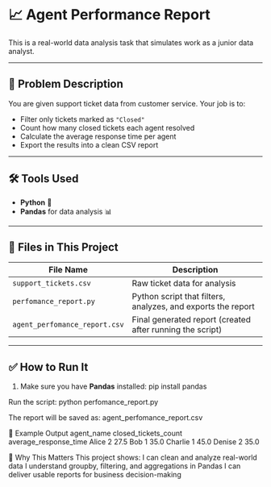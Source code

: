 # 📈 Agent Performance Report

This is a real-world data analysis task that simulates work as a junior data analyst.

---

## 🧩 Problem Description

You are given support ticket data from customer service. Your job is to:
- Filter only tickets marked as `"Closed"`
- Count how many closed tickets each agent resolved
- Calculate the average response time per agent
- Export the results into a clean CSV report

---

## 🛠️ Tools Used

- **Python** 🐍
- **Pandas** for data analysis 📊

---

## 📁 Files in This Project

| File Name | Description |
|-----------|-------------|
| `support_tickets.csv` | Raw ticket data for analysis |
| `perfomance_report.py` | Python script that filters, analyzes, and exports the report |
| `agent_perfomance_report.csv` | Final generated report (created after running the script) |

---

## ✅ How to Run It

1. Make sure you have **Pandas** installed:
   pip install pandas

Run the script:
python perfomance_report.py

The report will be saved as:
agent_perfomance_report.csv

🧪 Example Output
agent_name  closed_tickets_count  average_response_time
Alice       2                     27.5
Bob         1                     35.0
Charlie     1                     45.0
Denise      2                     35.0


💼 Why This Matters
This project shows:
I can clean and analyze real-world data
I understand groupby, filtering, and aggregations in Pandas
I can deliver usable reports for business decision-making

